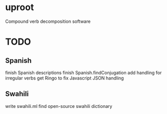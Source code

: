 # uproot
Compound verb decomposition software

# TODO
## Spanish
finish Spanish descriptions
finish Spanish.findConjugation
add handling for irregular verbs
get Ringo to fix Javascript JSON handling
## Swahili
write swahili.ml
find open-source swahili dictionary